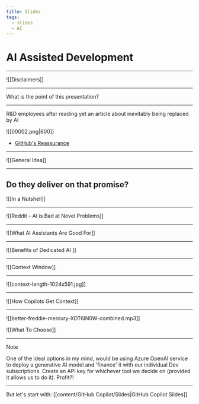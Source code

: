 ```yaml
---
title: Slides
tags:
  - slides
  - AI
---
```

# AI Assisted Development

---
![[Disclaimers]]

---

What is the point of this presentation?

---

R&D employees after reading yet an article about inevitably being replaced by AI

![[00002.png|600]]

- [GitHub's Reassurance](https://youtu.be/kgHms6mLqGg?si=KdyRueoFxcUKWGp8&t=438)

---

![[General Idea]]

---
## Do they deliver on that promise?

![[In a Nutshell]]

---

![[Reddit - AI is Bad at Novel Problems]]

---

![[What AI Assistants Are Good For]]

---

![[Benefits of Dedicated AI ]]

---

![[Context Window]]

---

![[context-length-1024x591.jpg]]

---

![[How Copilots Get Context]]

---

![[better-freddie-mercury-XDT6lN0W-combined.mp3]]

![[What To Choose]]
 
---

> [!note]
> One of the ideal options in my mind, would be using Azure OpenAI service to deploy a generative AI model and 'finance' it with our individual Dev subscriptions. Create an API key for whichever tool we decide on (provided it allows us to do it). Profit?!

---

But let's start with: [[content/GitHub Copilot/Slides|GitHub Copilot Slides]]
